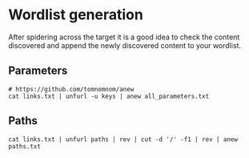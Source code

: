 # Wordlist generation

After spidering across the target it is a good idea to check the content discovered and append the newly discovered content to your wordlist.


## Parameters

```
# https://github.com/tomnomnom/anew
cat links.txt | unfurl -u keys | anew all_parameters.txt
```

## Paths

```
cat links.txt | unfurl paths | rev | cut -d '/' -f1 | rev | anew paths.txt
```



